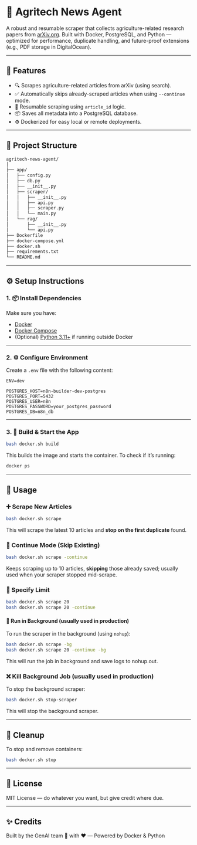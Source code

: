 # 🧠 Agritech News Agent

A robust and resumable scraper that collects agriculture-related research papers from [arXiv.org](https://arxiv.org). Built with Docker, PostgreSQL, and Python — optimized for performance, duplicate handling, and future-proof extensions (e.g., PDF storage in DigitalOcean).

---

## 🚀 Features

- 🔍 Scrapes agriculture-related articles from arXiv (using search).
- ✅ Automatically skips already-scraped articles when using `--continue` mode.
- 🧠 Resumable scraping using `article_id` logic.
- 📦 Saves all metadata into a PostgreSQL database.
- ⚙️ Dockerized for easy local or remote deployments.

---

## 📁 Project Structure

```bash
agritech-news-agent/
│
├── app/
│   ├── config.py
│   ├── db.py
│   ├── __init__.py
│   ├── scraper/
│   │   ├── __init__.py
│   │   ├── api.py
│   │   ├── scraper.py
│   │   └── main.py
│   └── rag/                     
│       ├── __init__.py
│       └── api.py
├── Dockerfile
├── docker-compose.yml
├── docker.sh
├── requirements.txt
└── README.md
```
---

## ⚙️ Setup Instructions

### 1. 📦 Install Dependencies

Make sure you have:

- [Docker](https://www.docker.com/)
- [Docker Compose](https://docs.docker.com/compose/)
- (Optional) [Python 3.11+](https://www.python.org/) if running outside Docker

---

### 2. ⚙️ Configure Environment

Create a `.env` file with the following content:

```env
ENV=dev

POSTGRES_HOST=n8n-builder-dev-postgres
POSTGRES_PORT=5432
POSTGRES_USER=n8n
POSTGRES_PASSWORD=your_postgres_password
POSTGRES_DB=n8n_db
```

---

### 3. 🐳 Build & Start the App

```bash
bash docker.sh build
```

This builds the image and starts the container. To check if it’s running:

```bash
docker ps
```

---

## 🧪 Usage

### ➕ Scrape New Articles

```bash
bash docker.sh scrape
```

This will scrape the latest 10 articles and **stop on the first duplicate** found.

### 🔁 Continue Mode (Skip Existing)

```bash
bash docker.sh scrape -continue
```

Keeps scraping up to 10 articles, **skipping** those already saved; usually used when your scraper stopped mid-scrape.

### 🎯 Specify Limit

```bash
bash docker.sh scrape 20
bash docker.sh scrape 20 -continue
```

#### 🧩 Run in Background (usually used in production)

To run the scraper in the background (using `nohup`):

```bash
bash docker.sh scrape -bg
bash docker.sh scrape 20 -continue -bg
```

This will run the job in background and save logs to nohup.out.

### ❌ Kill Background Job (usually used in production)

To stop the background scraper:

```bash
bash docker.sh stop-scraper
```

This will stop the background scraper.

---

## 🧼 Cleanup

To stop and remove containers:

```bash
bash docker.sh stop
```

---

## 📄 License

MIT License — do whatever you want, but give credit where due.

---
## ✨ Credits

Built by the GenAI team 🧠 with ❤️ — Powered by Docker & Python